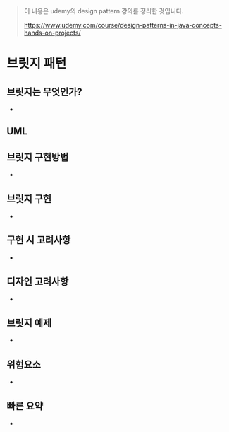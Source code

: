 > 이 내용은 udemy의 design pattern 강의를 정리한 것입니다.
>
> https://www.udemy.com/course/design-patterns-in-java-concepts-hands-on-projects/



# 브릿지 패턴

## 브릿지는 무엇인가?

* 




## UML





## 브릿지 구현방법

* 




## 브릿지 구현

* 



## 구현 시 고려사항

* 



## 디자인 고려사항

* 



## 브릿지 예제

* 



## 위험요소

* 



## 빠른 요약

* 







